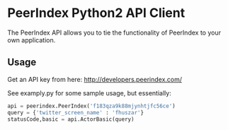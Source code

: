 # PeerIndex Python2 API Client

The PeerIndex API allows you to tie the functionality of PeerIndex to your own application.

## Usage

Get an API key from here: http://developers.peerindex.com/

See examply.py for some sample usage, but essentially:
```python
api = peerindex.PeerIndex('f183qza9k88mjynhtjfc56ce')
query = {'twitter_screen_name' : 'fhuszar'}
statusCode,basic = api.ActorBasic(query)
```

